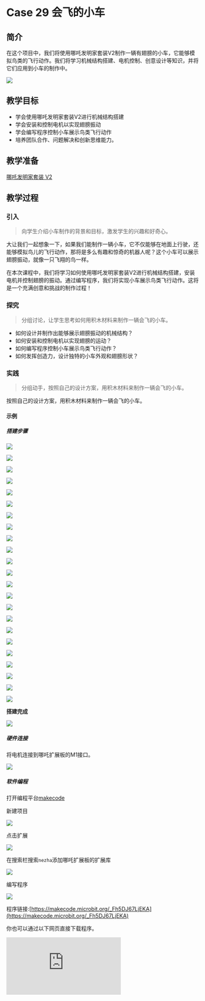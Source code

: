 ﻿---
sidebar_position: 30
---

# Case 29 会飞的小车

## 简介

在这个项目中，我们将使用哪吒发明家套装V2制作一辆有翅膀的小车，它能够模拟鸟类的飞行动作。我们将学习机械结构搭建、电机控制、创意设计等知识，并将它们应用到小车的制作中。

![](https://wiki-media-ef.oss-cn-hongkong.aliyuncs.com//images/nezha-inventors-kit-v2-case-29-01.png)


## 教学目标

- 学会使用哪吒发明家套装V2进行机械结构搭建
- 学会安装和控制电机以实现翅膀振动
- 学会编写程序控制小车展示鸟类飞行动作
- 培养团队合作、问题解决和创新思维能力。

## 教学准备

[哪吒发明家套装 V2](https://www.elecfreaks.com/nezha-inventor-s-kit-v2-for-micro-bit.html)


## 教学过程

### 引入

>向学生介绍小车制作的背景和目标，激发学生的兴趣和好奇心。

大让我们一起想象一下，如果我们能制作一辆小车，它不仅能够在地面上行驶，还能够模拟鸟儿的飞行动作，那将是多么有趣和惊奇的机器人呢？这个小车可以展示翅膀振动，就像一只飞翔的鸟一样。

在本次课程中，我们将学习如何使用哪吒发明家套装V2进行机械结构搭建，安装电机并控制翅膀的振动。通过编写程序，我们将实现小车展示鸟类飞行动作。这将是一个充满创意和挑战的制作过程！

### 探究

>分组讨论，让学生思考如何用积木材料来制作一辆会飞的小车。

- 如何设计并制作出能够展示翅膀振动的机械结构？
- 如何安装和控制电机以实现翅膀的运动？
- 如何编写程序控制小车展示鸟类飞行动作？
- 如何发挥创造力，设计独特的小车外观和翅膀形状？

### 实践

>分组动手，按照自己的设计方案，用积木材料来制作一辆会飞的小车。

按照自己的设计方案，用积木材料来制作一辆会飞的小车。

#### 示例

##### 搭建步骤

![](https://wiki-media-ef.oss-cn-hongkong.aliyuncs.com//images/nezha-inventors-kit-v2-step-29-01.png)

![](https://wiki-media-ef.oss-cn-hongkong.aliyuncs.com//images/nezha-inventors-kit-v2-step-29-02.png)

![](https://wiki-media-ef.oss-cn-hongkong.aliyuncs.com//images/nezha-inventors-kit-v2-step-29-03.png)

![](https://wiki-media-ef.oss-cn-hongkong.aliyuncs.com//images/nezha-inventors-kit-v2-step-29-04.png)

![](https://wiki-media-ef.oss-cn-hongkong.aliyuncs.com//images/nezha-inventors-kit-v2-step-29-05.png)

![](https://wiki-media-ef.oss-cn-hongkong.aliyuncs.com//images/nezha-inventors-kit-v2-step-29-06.png)

![](https://wiki-media-ef.oss-cn-hongkong.aliyuncs.com//images/nezha-inventors-kit-v2-step-29-07.png)

![](https://wiki-media-ef.oss-cn-hongkong.aliyuncs.com//images/nezha-inventors-kit-v2-step-29-08.png)

![](https://wiki-media-ef.oss-cn-hongkong.aliyuncs.com//images/nezha-inventors-kit-v2-step-29-09.png)

![](https://wiki-media-ef.oss-cn-hongkong.aliyuncs.com//images/nezha-inventors-kit-v2-step-29-10.png)

![](https://wiki-media-ef.oss-cn-hongkong.aliyuncs.com//images/nezha-inventors-kit-v2-step-29-11.png)

![](https://wiki-media-ef.oss-cn-hongkong.aliyuncs.com//images/nezha-inventors-kit-v2-step-29-12.png)

![](https://wiki-media-ef.oss-cn-hongkong.aliyuncs.com//images/nezha-inventors-kit-v2-step-29-13.png)

![](https://wiki-media-ef.oss-cn-hongkong.aliyuncs.com//images/nezha-inventors-kit-v2-step-29-14.png)

![](https://wiki-media-ef.oss-cn-hongkong.aliyuncs.com//images/nezha-inventors-kit-v2-step-29-15.png)

![](https://wiki-media-ef.oss-cn-hongkong.aliyuncs.com//images/nezha-inventors-kit-v2-step-29-16.png)

![](https://wiki-media-ef.oss-cn-hongkong.aliyuncs.com//images/nezha-inventors-kit-v2-step-29-17.png)

![](https://wiki-media-ef.oss-cn-hongkong.aliyuncs.com//images/nezha-inventors-kit-v2-step-29-18.png)

![](https://wiki-media-ef.oss-cn-hongkong.aliyuncs.com//images/nezha-inventors-kit-v2-step-29-19.png)

![](https://wiki-media-ef.oss-cn-hongkong.aliyuncs.com//images/nezha-inventors-kit-v2-step-29-20.png)

![](https://wiki-media-ef.oss-cn-hongkong.aliyuncs.com//images/nezha-inventors-kit-v2-step-29-21.png)

![](https://wiki-media-ef.oss-cn-hongkong.aliyuncs.com//images/nezha-inventors-kit-v2-step-29-22.png)

![](https://wiki-media-ef.oss-cn-hongkong.aliyuncs.com//images/nezha-inventors-kit-v2-step-29-23.png)

**搭建完成**

![](https://wiki-media-ef.oss-cn-hongkong.aliyuncs.com//images/nezha-inventors-kit-v2-case-29-01.png)


##### 硬件连接

将电机连接到哪吒扩展板的M1接口。

![](https://wiki-media-ef.oss-cn-hongkong.aliyuncs.com//images/nezha-inventors-kit-v2-case-07-02.png)

##### 软件编程

打开编程平台[makecode](https://makecode.microbit.org/#)

新建项目

![](https://wiki-media-ef.oss-cn-hongkong.aliyuncs.com//images/nezha-inventors-kit-v2-case-19-03.png)

点击扩展

![](https://wiki-media-ef.oss-cn-hongkong.aliyuncs.com//images/nezha-inventors-kit-v2-case-19-04.png)


在搜索栏搜索`nezha`添加哪吒扩展板的扩展库

![](https://wiki-media-ef.oss-cn-hongkong.aliyuncs.com//images/nezha-inventors-kit-v2-case-19-06.png)

编写程序

![](https://wiki-media-ef.oss-cn-hongkong.aliyuncs.com//images/nezha-inventors-kit-v2-case-29-07.png)


程序链接:[https://makecode.microbit.org/_Fh5DJ67LjEKA](https://makecode.microbit.org/_Fh5DJ67LjEKA)

你也可以通过以下网页直接下载程序。

<div
    style={{
        position: 'relative',
        paddingBottom: '60%',
        overflow: 'hidden',
    }}
>
    <iframe
        src="https://makecode.microbit.org/_Fh5DJ67LjEKA"
        frameborder="0"
        sandbox="allow-popups allow-forms allow-scripts allow-same-origin"
        style={{
            position: 'absolute',
            width: '100%',
            height: '100%',
        }}
    />
</div>



### 展示

>分组展示，比较各组的成果和效果。

#### 示例案例效果

按下micro:bit上的A键，小车一边向前行驶一边煽动翅膀，按下micro:bit上的B键，小车停止行驶。

![](https://wiki-media-ef.oss-cn-hongkong.aliyuncs.com//images/nezha-inventors-kit-v2-case-29.gif)

### 反思

>分组分享，让每组的学生分享自己的制作过程和心得，总结自己遇到的问题和解决办法，评价自己的优点和不足。
